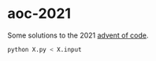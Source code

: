 # aoc-2021

Some solutions to the 2021 [advent of code](https://adventofcode.com/2021).

```bash
python X.py < X.input
```
